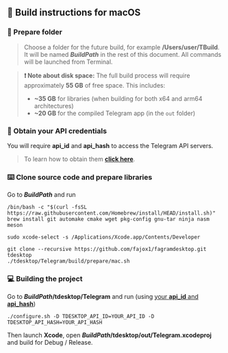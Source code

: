 ## 🍏 Build instructions for macOS

### 📁 Prepare folder

> Choose a folder for the future build, for example **/Users/user/TBuild**. It will be named ***BuildPath*** in the rest of this document. All commands will be launched from Terminal.

> **❗️ Note about disk space:** The full build process will require approximately **55 GB** of free space. This includes:
> - **~35 GB** for libraries (when building for both x64 and arm64 architectures)
>- **~20 GB** for the compiled Telegram app (in the `out` folder)

### 🔐 Obtain your API credentials

You will require **api_id** and **api_hash** to access the Telegram API servers.
> To learn how to obtain them **[click here][api_credentials]**.

### ⌨️ Clone source code and prepare libraries

Go to ***BuildPath*** and run

    /bin/bash -c "$(curl -fsSL https://raw.githubusercontent.com/Homebrew/install/HEAD/install.sh)"
    brew install git automake cmake wget pkg-config gnu-tar ninja nasm meson

    sudo xcode-select -s /Applications/Xcode.app/Contents/Developer

    git clone --recursive https://github.com/fajox1/fagramdesktop.git tdesktop
    ./tdesktop/Telegram/build/prepare/mac.sh

### 💻 Building the project

Go to ***BuildPath*/tdesktop/Telegram** and run (using [your **api_id** and **api_hash**](#obtain-your-api-credentials))

    ./configure.sh -D TDESKTOP_API_ID=YOUR_API_ID -D TDESKTOP_API_HASH=YOUR_API_HASH

Then launch **Xcode**, open ***BuildPath*/tdesktop/out/Telegram.xcodeproj** and build for Debug / Release.

[api_credentials]: api_credentials.md